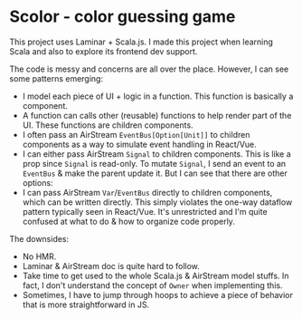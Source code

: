 # Scolor - color guessing game

This project uses Laminar + Scala.js. I made this project when learning Scala and also to explore its frontend dev support.

The code is messy and concerns are all over the place. However, I can see some patterns emerging:
- I model each piece of UI + logic in a function. This function is basically a component.
- A function can calls other (reusable) functions to help render part of the UI. These functions are children components.
- I often pass an AirStream `EventBus[Option[Unit]]` to children components as a way to simulate event handling in React/Vue.
- I can either pass AirStream `Signal` to children components. This is like a prop since `Signal` is read-only. To mutate `Signal`, I send an event to an `EventBus` & make the parent update it.
But I can see that there are other options:
- I can pass AirStream `Var`/`EventBus` directly to children components, which can be written directly. This simply violates the one-way dataflow pattern typically seen in React/Vue.
It's unrestricted and I'm quite confused at what to do & how to organize code properly.

The downsides:
- No HMR.
- Laminar & AirStream doc is quite hard to follow.
- Take time to get used to the whole Scala.js & AirStream model stuffs. In fact, I don't understand the concept of `Owner` when implementing this.
- Sometimes, I have to jump through hoops to achieve a piece of behavior that is more straightforward in JS.
